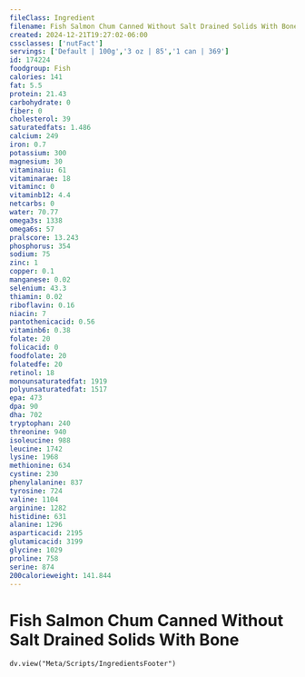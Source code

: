 ```yaml
---
fileClass: Ingredient
filename: Fish Salmon Chum Canned Without Salt Drained Solids With Bone
created: 2024-12-21T19:27:02-06:00
cssclasses: ['nutFact']
servings: ['Default | 100g','3 oz | 85','1 can | 369']
id: 174224
foodgroup: Fish
calories: 141
fat: 5.5
protein: 21.43
carbohydrate: 0
fiber: 0
cholesterol: 39
saturatedfats: 1.486
calcium: 249
iron: 0.7
potassium: 300
magnesium: 30
vitaminaiu: 61
vitaminarae: 18
vitaminc: 0
vitaminb12: 4.4
netcarbs: 0
water: 70.77
omega3s: 1338
omega6s: 57
pralscore: 13.243
phosphorus: 354
sodium: 75
zinc: 1
copper: 0.1
manganese: 0.02
selenium: 43.3
thiamin: 0.02
riboflavin: 0.16
niacin: 7
pantothenicacid: 0.56
vitaminb6: 0.38
folate: 20
folicacid: 0
foodfolate: 20
folatedfe: 20
retinol: 18
monounsaturatedfat: 1919
polyunsaturatedfat: 1517
epa: 473
dpa: 90
dha: 702
tryptophan: 240
threonine: 940
isoleucine: 988
leucine: 1742
lysine: 1968
methionine: 634
cystine: 230
phenylalanine: 837
tyrosine: 724
valine: 1104
arginine: 1282
histidine: 631
alanine: 1296
asparticacid: 2195
glutamicacid: 3199
glycine: 1029
proline: 758
serine: 874
200calorieweight: 141.844
---
```


# Fish Salmon Chum Canned Without Salt Drained Solids With Bone

```dataviewjs
dv.view("Meta/Scripts/IngredientsFooter")
```